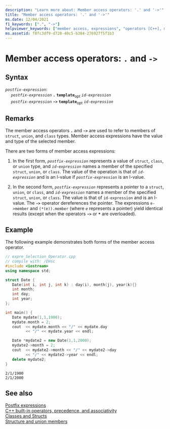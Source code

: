 ```yaml
---
description: "Learn more about: Member access operators: '.' and '->'"
title: "Member access operators: '.' and '->'"
ms.date: 12/04/2021
f1_keywords: [".", "->"]
helpviewer_keywords: ["member access, expressions", "operators [C++], member access", "dot operator (.)", "-> operator", "member access, operators", "postfix operators [C++]", ". operator", "member access"]
ms.assetid: f8fc3df9-d728-40c5-b384-276927f5f1b3
---
```

# Member access operators: `.` and `->`

## Syntax

*`postfix-expression`*:\
&emsp; *`postfix-expression`* **`.`** **`template`**<sub>opt</sub> *`id-expression`*\
&emsp; *`postfix-expression`* **`->`** **`template`**<sub>opt</sub> *`id-expression`*

## Remarks

The member access operators **`.`** and **`->`** are used to refer to members of `struct`, `union`, and `class` types. Member access expressions have the value and type of the selected member.

There are two forms of member access expressions:

1. In the first form, *`postfix-expression`* represents a value of `struct`, `class`, or `union` type, and *`id-expression`* names a member of the specified `struct`, `union`, or `class`. The value of the operation is that of *`id-expression`* and is an l-value if *`postfix-expression`* is an l-value.

1. In the second form, *`postfix-expression`* represents a pointer to a `struct`, `union`, or `class`, and *`id-expression`* names a member of the specified `struct`, `union`, or `class`. The value is that of `id-expression` and is an l-value. The **`->`** operator dereferences the pointer. The expressions `e->member` and `(*(e)).member` (where *`e`* represents a pointer) yield identical results (except when the operators **`->`** or **`*`** are overloaded).

## Example

The following example demonstrates both forms of the member access operator.

```cpp
// expre_Selection_Operator.cpp
// compile with: /EHsc
#include <iostream>
using namespace std;

struct Date {
   Date(int i, int j, int k) : day(i), month(j), year(k){}
   int month;
   int day;
   int year;
};

int main() {
   Date mydate(1,1,1900);
   mydate.month = 2;
   cout  << mydate.month << "/" << mydate.day
         << "/" << mydate.year << endl;

   Date *mydate2 = new Date(1,1,2000);
   mydate2->month = 2;
   cout  << mydate2->month << "/" << mydate2->day
         << "/" << mydate2->year << endl;
   delete mydate2;
}
```

```Output
2/1/1900
2/1/2000
```

## See also

[Postfix expressions](../cpp/postfix-expressions.md)\
[C++ built-in operators, precedence, and associativity](../cpp/cpp-built-in-operators-precedence-and-associativity.md)\
[Classes and Structs](../cpp/classes-and-structs-cpp.md)\
[Structure and union members](../c-language/structure-and-union-members.md)
